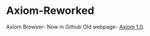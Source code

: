 # Axiom-Reworked
Axiom Browser- Now in Github
Old webpage- [Axiom 1.0]([https://pages.github.com/](https://d408983b-caaa-430c-bbb2-861a57e24f82-00-3hku59xl4o2uz.janeway.replit.dev/)https://d408983b-caaa-430c-bbb2-861a57e24f82-00-3hku59xl4o2uz.janeway.replit.dev/).
